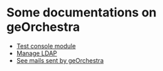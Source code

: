 # Some documentations on geOrchestra

* [Test console module](./test_console_module.md)
* [Manage LDAP](./manage_ldap_directory.md)
* [See mails sent by geOrchestra](./test_mails.md)
